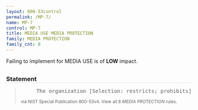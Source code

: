 ```yaml
---
layout: 800-53control
permalink: /MP-7/
name: MP-7
control: MP-7
title: MEDIA USE MEDIA PROTECTION
family: MEDIA PROTECTION
family_cnt: 8
---
```

<p class="text-info">Failing to implement for MEDIA USE is of <b>LOW</b> impact.</p>

<h3 style="border-bottom:1px solid #ddd;margin:30px 0 8px 0;">Statement</h3>
<blockquote>
<pre>     The organization [Selection: restricts; prohibits] the use of [Assignment: organization-defined types of information system media] on [Assignment: organization-defined information systems or system components] using [Assignment: organization-defined security safeguards]. 
</pre>
<p><small>via NIST Special Publication 800-53v4. View all 8 <i>MEDIA PROTECTION</i> rules. <a href="/cce/ssg/group/$Group_id"><span class="glyphicon glyphicon-link"></span></a> </small></p>
</blockquote>

